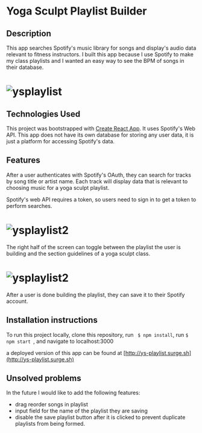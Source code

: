 # Yoga Sculpt Playlist Builder

## Description

This app searches Spotify's music library for songs and display's audio data relevant to fitness instructors.  I built this app because I use Spotify to make my class playlists and I wanted an easy way to see the BPM of songs in their database. 

# ![ysplaylist](https://user-images.githubusercontent.com/26101268/43541351-35447b66-9598-11e8-8271-60639a0a450a.png)

## Technologies Used

This project was bootstrapped with [Create React App](https://github.com/facebookincubator/create-react-app).  It uses Spotify's Web API.  This app does not have its own database for storing any user data, it is just a platform for accessing Spotify's data.  

## Features

After a user authenticates with Spotify's OAuth, they can search for tracks by song title or artist name. Each track will display data that is relevant to choosing music for a yoga sculpt playlist.  

Spotify's web API requires a token, so users need to sign in to get a token to perform searches.  

# ![ysplaylist2](https://user-images.githubusercontent.com/26101268/43542372-ca6005b0-959a-11e8-8c2d-b69180156c02.png)

The right half of the screen can toggle between the playlist the user is building and the section guidelines of a yoga sculpt class.

# ![ysplaylist2](https://user-images.githubusercontent.com/26101268/43659771-faac8068-972a-11e8-879a-dd7ccd562ea5.png)

After a user is done building the playlist, they can save it to their Spotify account.  

## Installation instructions 

To run this project locally, clone this repository, run ``` $ npm install```, run ```$ npm start ```, and navigate to localhost:3000 

a deployed version of this app can be found at [http://ys-playlist.surge.sh](http://ys-playlist.surge.sh) 

## Unsolved problems 

In the future I would like to add the following features:
+ drag reorder songs in playlist
+ input field for the name of the playlist they are saving
+ disable the save playlist button after it is clicked to prevent duplicate playlists from being formed.  
